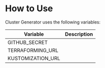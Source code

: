 # How to Use

Cluster Generator uses the following variables:

| Variable          | Description                    |
| ----------------- | ------------------------------ |
| GITHUB_SECRET     | |
| TERRAFORMING_URL  | |
| KUSTOMIZATION_URL | |